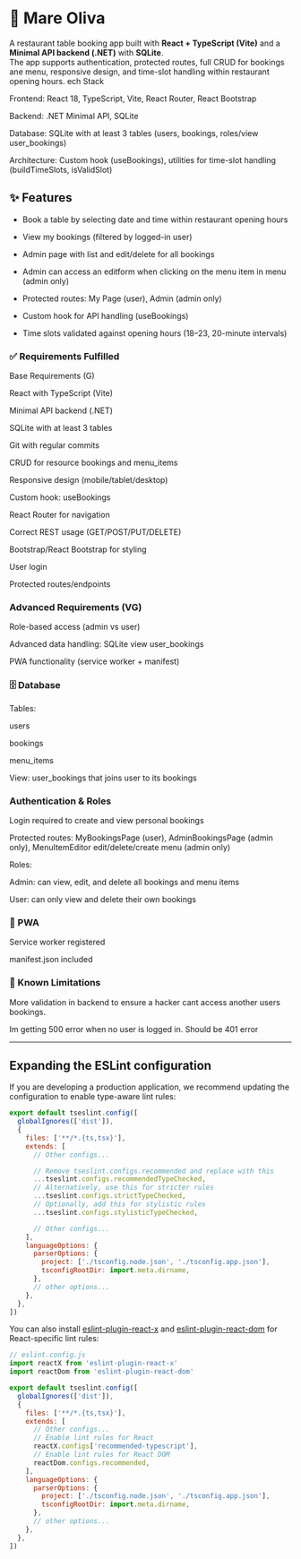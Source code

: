 
# 🍝 Mare Oliva

A restaurant table booking app built with **React + TypeScript (Vite)** and a **Minimal API backend (.NET)** with **SQLite**.  
The app supports authentication, protected routes, full CRUD for bookings ane menu, responsive design, and time-slot handling within restaurant opening hours.
ech Stack

Frontend: React 18, TypeScript, Vite, React Router, React Bootstrap

Backend: .NET Minimal API, SQLite

Database: SQLite with at least 3 tables (users, bookings, roles/view user_bookings)

Architecture: Custom hook (useBookings), utilities for time-slot handling (buildTimeSlots, isValidSlot)

## ✨ Features

* Book a table by selecting date and time within restaurant opening hours

* View my bookings (filtered by logged-in user)

* Admin page with list and edit/delete for all bookings
  
* Admin can access an editform when clicking on the menu item in menu (admin only)

* Protected routes: My Page (user), Admin (admin only)

* Custom hook for API handling (useBookings)

* Time slots validated against opening hours (18–23, 20-minute intervals)

### ✅ Requirements Fulfilled

Base Requirements (G)

 React with TypeScript (Vite)

 Minimal API backend (.NET)

 SQLite with at least 3 tables

 Git with regular commits

 CRUD for resource bookings and menu_items

 Responsive design (mobile/tablet/desktop)

 Custom hook: useBookings

 React Router for navigation

 Correct REST usage (GET/POST/PUT/DELETE)

 Bootstrap/React Bootstrap for styling

 User login

 Protected routes/endpoints

### Advanced Requirements (VG)

 Role-based access (admin vs user)

 Advanced data handling: SQLite view user_bookings

 PWA functionality (service worker + manifest)

### 🗄️ Database

Tables:

users

bookings

menu_items

View: user_bookings that joins user to its bookings

### Authentication & Roles

Login required to create and view personal bookings

Protected routes: MyBookingsPage (user), AdminBookingsPage (admin only), MenuItemEditor edit/delete/create menu (admin only)

Roles:

Admin: can view, edit, and delete all bookings and menu items

User: can only view and delete their own bookings

### 📱 PWA

Service worker registered

manifest.json included

### 📌 Known Limitations

More validation in backend to ensure a hacker cant access another users bookings.

Im getting 500 error when no user is logged in. Should be 401 error

---

## Expanding the ESLint configuration

If you are developing a production application, we recommend updating the configuration to enable type-aware lint rules:

```js
export default tseslint.config([
  globalIgnores(['dist']),
  {
    files: ['**/*.{ts,tsx}'],
    extends: [
      // Other configs...

      // Remove tseslint.configs.recommended and replace with this
      ...tseslint.configs.recommendedTypeChecked,
      // Alternatively, use this for stricter rules
      ...tseslint.configs.strictTypeChecked,
      // Optionally, add this for stylistic rules
      ...tseslint.configs.stylisticTypeChecked,

      // Other configs...
    ],
    languageOptions: {
      parserOptions: {
        project: ['./tsconfig.node.json', './tsconfig.app.json'],
        tsconfigRootDir: import.meta.dirname,
      },
      // other options...
    },
  },
])
```

You can also install [eslint-plugin-react-x](https://github.com/Rel1cx/eslint-react/tree/main/packages/plugins/eslint-plugin-react-x) and [eslint-plugin-react-dom](https://github.com/Rel1cx/eslint-react/tree/main/packages/plugins/eslint-plugin-react-dom) for React-specific lint rules:

```js
// eslint.config.js
import reactX from 'eslint-plugin-react-x'
import reactDom from 'eslint-plugin-react-dom'

export default tseslint.config([
  globalIgnores(['dist']),
  {
    files: ['**/*.{ts,tsx}'],
    extends: [
      // Other configs...
      // Enable lint rules for React
      reactX.configs['recommended-typescript'],
      // Enable lint rules for React DOM
      reactDom.configs.recommended,
    ],
    languageOptions: {
      parserOptions: {
        project: ['./tsconfig.node.json', './tsconfig.app.json'],
        tsconfigRootDir: import.meta.dirname,
      },
      // other options...
    },
  },
])
```
